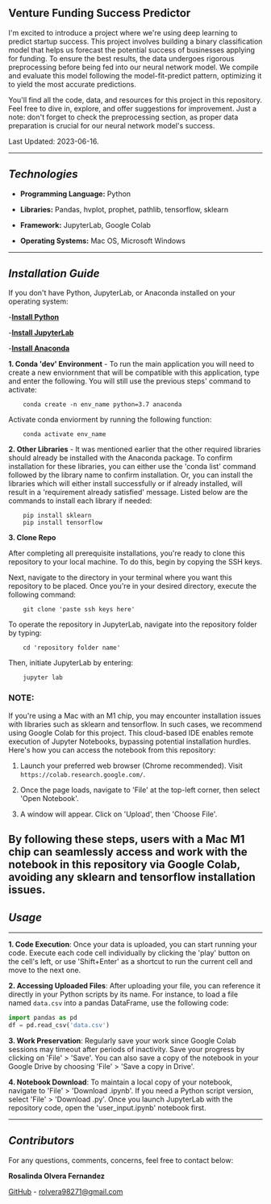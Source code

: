## Venture Funding Success Predictor

I'm excited to introduce a project where we're using deep learning to predict startup success. This project involves building a binary classification model that helps us forecast the potential success of businesses applying for funding. To ensure the best results, the data undergoes rigorous preprocessing before being fed into our neural network model. We compile and evaluate this model following the model-fit-predict pattern, optimizing it to yield the most accurate predictions.

You'll find all the code, data, and resources for this project in this repository. Feel free to dive in, explore, and offer suggestions for improvement. Just a note: don't forget to check the preprocessing section, as proper data preparation is crucial for our neural network model's success. 

Last Updated: 2023-06-16.


---

## *Technologies*

- **Programming Language:** Python
- **Libraries:** Pandas, hvplot, prophet, pathlib, tensorflow, sklearn

- **Framework:** JupyterLab, Google Colab
- **Operating Systems:** Mac OS, Microsoft Windows

---

## *Installation Guide*

If you don't have Python, JupyterLab, or Anaconda installed on your operating system:

-**[Install Python](https://www.python.org/downloads/)**

-**[Install JupyterLab](https://jupyter.org/install)**

-**[Install Anaconda](https://docs.anaconda.com/free/anaconda/install/index.html)**


**1. Conda 'dev' Environment** - To run the main application you will need to create a new enviornment that will be compatible with this application, type and enter the following. You will still use the previous steps' command to activate:

        conda create -n env_name python=3.7 anaconda

Activate conda enviorment by running the following function:

        conda activate env_name 

**2. Other Libraries** - It was mentioned earlier that the other required libraries should already be installed with the Anaconda package. To confirm installation for these libraries, you can either use the 'conda list' command followed by the library name to confirm installation. Or, you can install the libraries which will either install successfully or if already installed, will result in a 'requirement already satisfied' message. Listed below are the commands to install each library if needed:
        
        pip install sklearn
        pip install tensorflow


**3. Clone Repo**

After completing all prerequisite installations, you're ready to clone this repository to your local machine. To do this, begin by copying the SSH keys.

Next, navigate to the directory in your terminal where you want this repository to be placed. Once you're in your desired directory, execute the following command:

        git clone 'paste ssh keys here'

To operate the repository in JupyterLab, navigate into the repository folder by typing:

        cd 'repository folder name'

Then, initiate JupyterLab by entering:

        jupyter lab

### **NOTE:** 

If you're using a Mac with an M1 chip, you may encounter installation issues with libraries such as sklearn and tensorflow. In such cases, we recommend using Google Colab for this project. This cloud-based IDE enables remote execution of Jupyter Notebooks, bypassing potential installation hurdles. Here's how you can access the notebook from this repository:

1. Launch your preferred web browser (Chrome recommended). Visit `https://colab.research.google.com/`.

2. Once the page loads, navigate to 'File' at the top-left corner, then select 'Open Notebook'.

3. A window will appear. Click on 'Upload', then 'Choose File'.

By following these steps, users with a Mac M1 chip can seamlessly access and work with the notebook in this repository via Google Colab, avoiding any sklearn and tensorflow installation issues.
---

## *Usage*
---

**1. Code Execution**: Once your data is uploaded, you can start running your code. Execute each code cell individually by clicking the 'play' button on the cell's left, or use 'Shift+Enter' as a shortcut to run the current cell and move to the next one.

**2. Accessing Uploaded Files**: After uploading your file, you can reference it directly in your Python scripts by its name. For instance, to load a file named `data.csv` into a pandas DataFrame, use the following code: 
```python
import pandas as pd 
df = pd.read_csv('data.csv')
```

**3. Work Preservation**: Regularly save your work since Google Colab sessions may timeout after periods of inactivity. Save your progress by clicking on 'File' > 'Save'. You can also save a copy of the notebook in your Google Drive by choosing 'File' > 'Save a copy in Drive'.

**4. Notebook Download**: To maintain a local copy of your notebook, navigate to 'File' > 'Download .ipynb'. If you need a Python script version, select 'File' > 'Download .py'.
Once you launch JupyterLab with the repository code, open the 'user_input.ipynb' notebook first.

---

## *Contributors*

For any questions, comments, concerns, feel free to contact below: 

**Rosalinda Olvera Fernandez**

[GitHub](https://github.com/rolvera05) - rolvera98271@gmail.com

